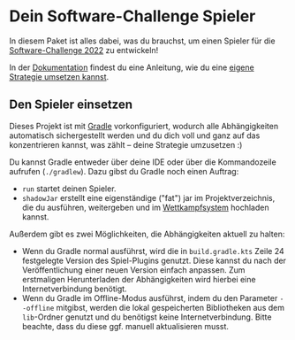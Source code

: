 # Dein Software-Challenge Spieler

In diesem Paket ist alles dabei, was du brauchst, um einen Spieler für die
[Software-Challenge 2022](https://software-challenge.de) zu entwickeln!

In der [Dokumentation](https://docs.software-challenge.de)
findest du eine Anleitung,
wie du eine [eigene Strategie umsetzen kannst](https://docs.software-challenge.de/_den_simpleclient_erweitern.html).

## Den Spieler einsetzen

Dieses Projekt ist mit [Gradle](https://gradle.org) vorkonfiguriert, wodurch
alle Abhängigkeiten automatisch sichergestellt werden und du dich voll und ganz
auf das konzentrieren kannst, was zählt – deine Strategie umzusetzen :)

Du kannst Gradle entweder über deine IDE oder über die Kommandozeile aufrufen
(`./gradlew`). Dazu gibst du Gradle noch einen Auftrag:
- `run` startet deinen Spieler.
- `shadowJar` erstellt eine eigenständige ("fat") jar im Projektverzeichnis,
  die du ausführen, weitergeben und im [Wettkampfsystem](https://contest.software-challenge.de/saison/latest)
  hochladen kannst.

Außerdem gibt es zwei Möglichkeiten, die Abhängigkeiten aktuell zu halten:
- Wenn du Gradle normal ausführst, wird die in `build.gradle.kts` Zeile 24
  festgelegte Version des Spiel-Plugins genutzt. Diese kannst du nach der
  Veröffentlichung einer neuen Version einfach anpassen.
  Zum erstmaligen Herunterladen der Abhängigkeiten wird hierbei eine
  Internetverbindung benötigt.
- Wenn du Gradle im Offline-Modus ausführst, indem du den Parameter `--offline`
  mitgibst, werden die lokal gespeicherten Bibliotheken aus dem `lib`-Ordner
  genutzt und du benötigst keine Internetverbindung.
  Bitte beachte, dass du diese ggf. manuell aktualisieren musst.
